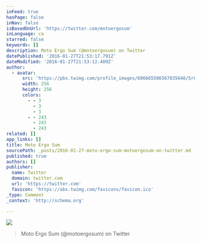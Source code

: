 ```yaml
---
inFeed: true
hasPage: false
inNav: false
isBasedOnUrl: 'https://twitter.com/motoergosum'
inLanguage: ca
starred: false
keywords: []
description: Moto Ergo Sum (@motoergosum) on Twitter
datePublished: '2016-01-27T21:53:17.791Z'
dateModified: '2016-01-27T21:53:12.409Z'
author:
  - avatar:
      src: 'https://pbs.twimg.com/profile_images/606665586567835648/5rCUIPsS_400x400.jpg'
      width: 256
      height: 256
      colors:
        - - 3
          - 3
          - 3
        - - 243
          - 243
          - 243
related: []
app_links: []
title: Moto Ergo Sum
sourcePath: _posts/2016-01-27-moto-ergo-sum-motoergosum-on-twitter.md
published: true
authors: []
publisher:
  name: Twitter
  domain: twitter.com
  url: 'https://twitter.com'
  favicon: 'https://abs.twimg.com/favicons/favicon.ico'
_type: Comment
_context: 'http://schema.org'

---
```

![](https://the-grid-user-content.s3-us-west-2.amazonaws.com/da100801-cb72-453d-88d8-af0fad8ab932.jpg)

> Moto Ergo Sum (@motoergosum) on Twitter